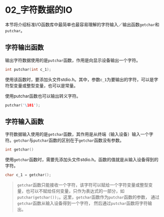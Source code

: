 # 02_字符数据的IO

本节将介绍标准I/O函数库中最简单也最容易理解的字符输入／输出函数`getchar`和`putchar`。

## 字符输出函数

输出字符数据使用的是`putchar`函数，作用是向显示设备输出一个字符。

```c
int putchar(int c_1);
```

使用该函数时，要添加头文件stdio.h。其中，参数`c_1`为要输出的字符，可以是字符型变量或整型变量，也可以是常量。

使用putchar函数也可以输出转义字符。

```C
putchar('\101');
```

## 字符输入函数

字符数据输入使用的是`getchar`函数，其作用是从终端（输入设备）输入一个字符。`getchar`与`putchar`函数的区别在于`getchar`函数没有参数。

```c
int getchar()
```

使用`getchar`函数时，需要先添加头文件stdio.h。函数的值就是从输入设备得到的字符。

```	c
char c_1 = getchar();
```

> `getchar`函数只能接收一个字符，该字符可以赋给一个字符变量或整型变量，也可以不赋给任何变量，只作为表达式的一部分，如`putchar(getchar());`。这里，`getchar`函数作为`putchar`函数的参数， 通过`getchar`函数从输入设备得到一个字符， 然后通过`putchar`函数将字符输出。